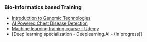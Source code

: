 ### Bio-informatics based Training
* [Introduction to Genomic Technologies](https://github.com/amritg9/Portfolio/blob/main/Training/CourseraGenomicTechnologies.pdf)
* [AI Powered Chest Disease Detection](https://github.com/amritg9/Portfolio/blob/main/Training/CourseraAIPoweredChestDisease.pdf)
* [Machine learning training course - Udemy]()
* [Deep learning specialization - Deeplearning.AI - (In progress)]
